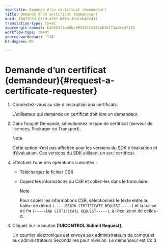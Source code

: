 ```yaml
---
seo-title: Demande d’un certificat (demandeur)
title: Demande d’un certificat (demandeur)
uuid: f0d7f65d-681d-430f-b67b-3bdceb4b6d37
translation-type: tm+mt
source-git-commit: b4b50471ab0ba98329862322a61bf73aa9e471d5
workflow-type: tm+mt
source-wordcount: '118'
ht-degree: 0%

---
```



# Demande d’un certificat (demandeur){#request-a-certificate-requester}

1. Connectez-vous au site d’inscription aux certificats.

   L’utilisateur qui demande un certificat doit être un demandeur.

1. Dans l’onglet Demande, sélectionnez le type de certificat (serveur de licences, Packager ou Transport).

   >[!NOTE]
   >
   >Cette option n’est pas affichée pour les versions du SDK d’évaluation et d’évaluation. Ces versions du SDK utilisent un seul certificat.

1. Effectuez l’une des opérations suivantes :

   * Téléchargez le fichier CSR.
   * Copiez les informations du CSR et collez-les dans le formulaire.

      >[!NOTE]
      >
      >Pour copier les informations CSR, sélectionnez le texte entre la balise de début `(-----BEGIN CERTIFICATE REQUEST-----)` et la balise de fin `(-----END CERTIFICATE REQUEST-----)`, à l’exclusion de celles-ci.

1. Cliquez sur le bouton **[!UICONTROL Submit Request]**.

   Un courrier électronique est envoyé aux administrateurs de compte et aux administrateurs Secondaires pour révision. Le demandeur est Cc&#39;d.

